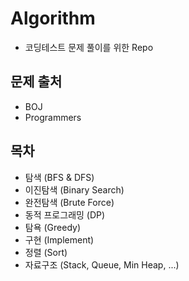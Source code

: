 # Algorithm
- 코딩테스트 문제 풀이를 위한 Repo
## 문제 출처
- BOJ
- Programmers

## 목차
- 탐색 (BFS & DFS)
- 이진탐색 (Binary Search)
- 완전탐색 (Brute Force)
- 동적 프로그래밍 (DP)
- 탐욕 (Greedy)
- 구현 (Implement)
- 정렬 (Sort)
- 자료구조
(Stack, Queue, Min Heap, ...)
